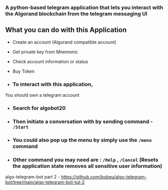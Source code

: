 ### A python-based telegram application that lets you interact with the Algorand blockchain from the telegram messaging UI
## **What you can do with this Application** 
- Create an account (Algorand compatible account) 
- Get private key from Mnemonic 
- Check account information or status 
- Buy Token  

- ### To interact with this application, 
You should own a telegram account 
- ### Search for algobot20 
- ### Then initiate a conversation with by sending command - `/Start` 
- ### You could also pop up the menu by simply use the `/menu` command 
- ### Other command you may need are : `/Help` , `/Cancel` (Resets the application state removes all sensitive user information)

algo-telegram-bot part 2 - https://github.com/bobeu/algo-telegram-bot/tree/main/algo-telegram-bot-tut-2
